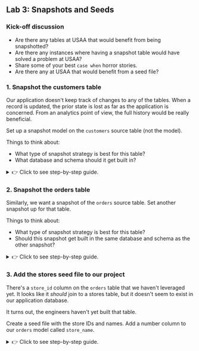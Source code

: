 ## Lab 3: Snapshots and Seeds

### Kick-off discussion

* Are there any tables at USAA that would benefit from being snapshotted?
* Are there any instances where having a snapshot table would have solved a problem at USAA?
* Share some of your best `case when` horror stories.
* Are there any at USAA that would benefit from a seed file?

### 1. Snapshot the customers table

Our application doesn't keep track of changes to any of the tables. When a record is updated, the prior state is lost as far as the application is concerned. From an analytics point of view, the full history would be really beneficial. 

Set up a snapshot model on the `customers` source table (not the model).

Things to think about:
* What type of snapshot strategy is best for this table?
* What database and schema should it get built in?

<details>
  <summary>👉 Click to see step-by-step guide.</summary>
  
  (1) Create a file in the `snapshots/` directory called `customers_snapshot.sql` that contains the following code: 
  ```sql
    {% snapshot customers_snapshot %}

    {{
        config(
        target_database='analytics',
        target_schema='snapshots_prod',
        unique_key='id',

        strategy='check',
        check_cols = 'all',
        )
    }}

    select * from {{ source('ecomm', 'customers') }}

    {% endsnapshot %}
  ``` 
  (2) Execute `dbt snapshot` in the console at the bottom of your screen to make sure your snapshot run correctly.
</details>

### 2. Snapshot the orders table

Similarly, we want a snapshot of the `orders` source table. Set another snapshot up for that table.

Things to think about:
* What type of snapshot strategy is best for this table?
* Should this snapshot get built in the same database and schema as the other snapshot?

<details>
  <summary>👉 Click to see step-by-step guide.</summary>
  
  (1) Create a file in the `snapshots/` directory called `order_snapshot.sql` that contains the following code: 
  ```sql
    {% snapshot orders_snapshot %}

    {{
        config(
        target_database='analytics',
        target_schema='snapshots',
        unique_key='id',

        strategy='timestamp',
        updated_at='_synced_at',
        )
    }}

    select * from {{ source('ecomm', 'orders') }}

    {% endsnapshot %}
  ``` 
  (2) Execute `dbt snapshot` in the console at the bottom of your screen to make sure your snapshots run correctly.
</details>

### 3. Add the stores seed file to our project

There's a `store_id` column on the `orders` table that we haven't leveraged yet. It looks like it _should_ join to a stores table, but it doesn't seem to exist in our application database.

It turns out, the engineers haven't yet built that table. 

Create a seed file with the store IDs and names. Add a number column to our `orders` model called `store_name`.

<details>
  <summary>👉 Click to see step-by-step guide.</summary>
  
  (1) Create a file in the `data/` directory called `stores_data.csv` that contains the following data: 
  ```csv
    store_id,store_name
    1,New York
    2,London
    3,Tokyo
  ``` 
  (2) Execute `dbt seed` in the console at the bottom of your screen to make sure your seed uploads correctly.
  (3) You can now reference that data as `{{ ref('stores_data') }}`. Add code in your `orders` model that adds a `store_name` column.
  (4) Execute `dbt run -m orders` to make sure your updates run successfully.
</details>
